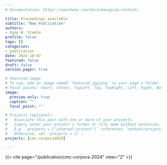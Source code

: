 ```yaml
---
# Documentation: https://wowchemy.com/docs/managing-content/

title: Proceedings available 
subtitle: "New Publication"
authors:
- Egon W. Stemle
profile: false
tags: []
categories:
- publication
date: 2024-10-07
featured: false
draft: false
section_pager: true

# Featured image
# To use, add an image named `featured.jpg/png` to your page's folder.
# Focal points: Smart, Center, TopLeft, Top, TopRight, Left, Right, BottomLeft, Bottom, BottomRight.
image:
  preview_only: true
  caption: ""
  focal_point: ""

# Projects (optional).
#   Associate this post with one or more of your projects.
#   Simply enter your project's folder or file name without extension.
#   E.g. `projects = ["internal-project"]` references `content/project/deep-learning/index.md`.
#   Otherwise, set `projects = []`.
projects: [cmc-corpora2024]

---
```


{{< cite page="/publication/cmc-corpora-2024" view="2" >}}
